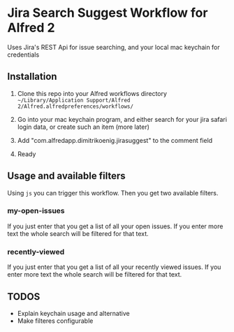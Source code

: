 # Jira Search Suggest Workflow for Alfred 2

Uses Jira's REST Api for issue searching, and your local mac keychain for credentials

## Installation

1. Clone this repo into your Alfred workflows directory `~/Library/Application Support/Alfred 2/Alfred.alfredpreferences/workflows/`

2. Go into your mac keychain program, and either search for your jira safari login data, or create such an item (more later)

3. Add "com.alfredapp.dimitrikoenig.jirasuggest" to the comment field

4. Ready

## Usage and available filters

Using `js` you can trigger this workflow. Then you get two available filters.

### my-open-issues

If you just enter that you get a list of all your open issues. If you enter more text the whole search will be filtered for that text.

### recently-viewed

If you just enter that you get a list of all your recently viewed issues. If you enter more text the whole search will be filtered for that text.

## TODOS

* Explain keychain usage and alternative
* Make filteres configurable